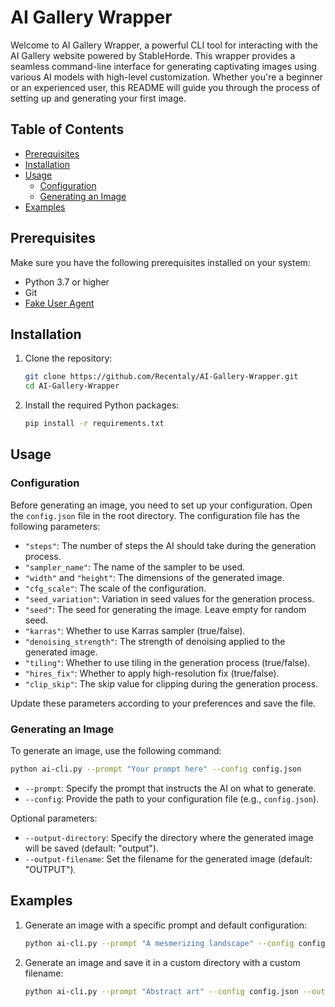 # AI Gallery Wrapper

Welcome to AI Gallery Wrapper, a powerful CLI tool for interacting with the AI Gallery website powered by StableHorde. This wrapper provides a seamless command-line interface for generating captivating images using various AI models with high-level customization. Whether you're a beginner or an experienced user, this README will guide you through the process of setting up and generating your first image.

## Table of Contents
- [Prerequisites](#prerequisites)
- [Installation](#installation)
- [Usage](#usage)
  - [Configuration](#configuration)
  - [Generating an Image](#generating-an-image)
- [Examples](#examples)

## Prerequisites

Make sure you have the following prerequisites installed on your system:
- Python 3.7 or higher
- Git
- [Fake User Agent](https://pypi.org/project/fake-useragent/)

## Installation

1. Clone the repository:
   ```bash
   git clone https://github.com/Recentaly/AI-Gallery-Wrapper.git
   cd AI-Gallery-Wrapper
   ```

2. Install the required Python packages:
   ```bash
   pip install -r requirements.txt
   ```

## Usage

### Configuration

Before generating an image, you need to set up your configuration. Open the `config.json` file in the root directory. The configuration file has the following parameters:

- `"steps"`: The number of steps the AI should take during the generation process.
- `"sampler_name"`: The name of the sampler to be used.
- `"width"` and `"height"`: The dimensions of the generated image.
- `"cfg_scale"`: The scale of the configuration.
- `"seed_variation"`: Variation in seed values for the generation process.
- `"seed"`: The seed for generating the image. Leave empty for random seed.
- `"karras"`: Whether to use Karras sampler (true/false).
- `"denoising_strength"`: The strength of denoising applied to the generated image.
- `"tiling"`: Whether to use tiling in the generation process (true/false).
- `"hires_fix"`: Whether to apply high-resolution fix (true/false).
- `"clip_skip"`: The skip value for clipping during the generation process.

Update these parameters according to your preferences and save the file.

### Generating an Image

To generate an image, use the following command:

```bash
python ai-cli.py --prompt "Your prompt here" --config config.json
```

- `--prompt`: Specify the prompt that instructs the AI on what to generate.
- `--config`: Provide the path to your configuration file (e.g., `config.json`).

Optional parameters:

- `--output-directory`: Specify the directory where the generated image will be saved (default: "output").
- `--output-filename`: Set the filename for the generated image (default: "OUTPUT").

## Examples

1. Generate an image with a specific prompt and default configuration:

   ```bash
   python ai-cli.py --prompt "A mesmerizing landscape" --config config.json
   ```

2. Generate an image and save it in a custom directory with a custom filename:

   ```bash
   python ai-cli.py --prompt "Abstract art" --config config.json --output-directory my_images --output-filename abstract_image
   ```
